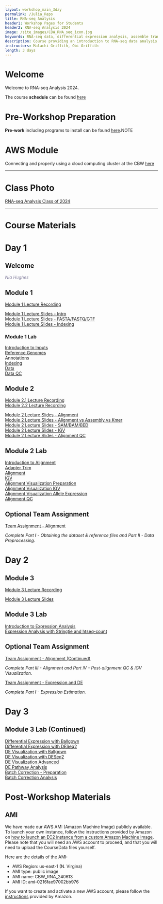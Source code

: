 ```yaml
---
layout: workshop_main_3day
permalink: /Julia_Repo
title: RNA-seq Analysis
header1: Workshop Pages for Students
header2: RNA-seq Analysis 2024
image: /site_images/CBW_RNA_seq_icon.jpg
keywords: RNA-seq data, differential expression analysis, assemble transcripts
description: Course providing an introduction to RNA-seq data analysis followed by integrated tutorials demonstrating the use of popular RNA-seq analysis packages.
instructors: Malachi Griffith, Obi Griffith
length: 3 days
---
```


# Welcome <a id="welcome"></a>

Welcome to RNA-seq Analysis 2024.

The course **schedule** can be found [here](https://www.youtube.com/@bioinformaticsdotca)   

<!-- Meet your **faculty** [here]() -->

# Pre-Workshop Preparation <a id="preworkshop"></a>

**Pre-work** including programs to install can be found [here](https://forms.gle/dXRFV6VRYAvvn3dd7).NOTE

# AWS Module <a id="preworkshop"></a>

Connecting and properly using a cloud computing cluster at the CBW [here](https://bioinformaticsdotca.github.io/AWS_2024)

***

# Class Photo

[RNA-seq Analysis Class of 2024](https://drive.google.com/file/d/1oWIzU7cR1_b392o0YYhpWETtcybVc8tK/view?usp=sharing)

***

# Course Materials

# Day 1 <a id="day1"></a>

##  Welcome

*<font color="#827e9c">Nia Hughes</font>*

## Module 1

*<font color="#827e9c"></font>*
[Module 1 Lecture Recording](https://youtu.be/cgQSzfXIUmI)  
  
[Module 1 Lecture Slides - Intro](https://drive.google.com/file/d/1KdmXaOaU5vexQ2DTvviNvYeEopFnmeQS/view?usp=sharing)  
[Module 1 Lecture Slides - FASTA/FASTQ/GTF](https://drive.google.com/file/d/1TaTTkzaebPe-LaSsAbhOrI12lMAxqpBi/view?usp=sharing)  
[Module 1 Lecture Slides - Indexing](https://drive.google.com/file/d/1ajYpn6gupkHNL-c-iXGO7HF9PPjwn0vR/view?usp=sharing)  


### Module 1 Lab
  [Introduction to Inputs](https://rnabio.org/module-01-inputs/0001/01/01/Intro_to_Inputs/)  
  [Reference Genomes](https://rnabio.org/module-01-inputs/0001/02/01/Reference_Genomes/)  
  [Annotations](https://rnabio.org/module-01-inputs/0001/03/01/Annotations/)  
  [Indexing](https://rnabio.org/module-01-inputs/0001/04/01/Indexing/)  
  [Data](https://rnabio.org/module-01-inputs/0001/05/01/RNAseq_Data/)  
  [Data QC](https://rnabio.org/module-01-inputs/0001/06/01/Pre-alignment_QC/)  

## Module 2

<!-- *<font color="#827e9c"></font>* -->
[Module 2.1 Lecture Recording](https://youtu.be/Epc3bfbRcRg)  
[Module 2.2 Lecture Recording](https://youtu.be/pelhxnJnqdA)  
  
[Module 2 Lecture Slides - Alignment](https://drive.google.com/file/d/1sLR3RAHcnOXVzUp_i6jdTNnAIk6_66vY/view?usp=sharing)  
[Module 2 Lecture Slides - Alignment vs Assembly vs Kmer](https://drive.google.com/file/d/129C7SIk50nI8tjE2Op9Uqa-3C9sYc6QZ/view?usp=sharing)  
[Module 2 Lecture Slides - SAM/BAM/BED](https://drive.google.com/file/d/1aQsZXdMicVhZGAzDYMs2TRFqUQtK5Y1Y/view?usp=sharing)  
[Module 2 Lecture Slides - IGV](https://drive.google.com/file/d/17UDiStDG9V7ix5UtyQEF7ynRJa8YABAf/view?usp=sharing)  
[Module 2 Lecture Slides - Alignment QC](https://drive.google.com/file/d/1LPcyGQvGCw91VxWexyRpZ5EH02mf6ZtF/view?usp=sharing)  


## Module 2 Lab

  [Introduction to Alignment](https://rnabio.org/module-02-alignment/0002/01/01/Intro_to_Alignment/)  
  [Adapter Trim](https://rnabio.org/module-02-alignment/0002/02/01/Adapter_Trim/)  
  [Alignment](https://rnabio.org/module-02-alignment/0002/03/01/Alignment/)  
  [IGV](https://rnabio.org/module-02-alignment/0002/04/01/IGV/)  
  [Alignment Visualization Preparation](https://rnabio.org/module-02-alignment/0002/05/01/AlignVis_Prep/)  
  [Alignment Visualization IGV](https://rnabio.org/module-02-alignment/0002/05/02/AlignVis_IGV/)  
  [Alignment Visualization Allele Expression](https://rnabio.org/module-02-alignment/0002/05/03/AlignVis_AlleleExpression/)  
  [Alignment QC](https://rnabio.org/module-02-alignment/0002/06/01/Alignment_QC/)  
  

## Optional Team Assignment

[Team Assignment - Alignment](https://rnabio.org/module-02-alignment/0002/07/01/Team_Assignment_Alignment/)

*Complete Part I - Obtaining the dataset & reference files and Part II - Data Preprocessing.*

# Day 2 <a id="day2"></a>

## Module 3

[Module 3 Lecture Recording](https://youtu.be/DjSnozu2qiU)  
  
[Module 3 Lecture Slides](https://drive.google.com/file/d/1r0dSTI2cGcyGe-I-rsCDRHOwoACx29WO/view?usp=sharing)  

## Module 3 Lab

 [Introduction to Expression Analysis](https://rnabio.org/module-03-expression/0003/01/01/Intro_to_Expression/)  
 [Expression Analysis with Stringtie and htseq-count](https://rnabio.org/module-03-expression/0003/02/01/Expression/)  

## Optional Team Assignment

[Team Assignment - Alignment (Continued)](https://rnabio.org/module-02-alignment/0002/07/01/Team_Assignment_Alignment/)  

*Complete Part III - Alignment and Part IV - Post-alignment QC & IGV Visualization.*

[Team Assignment - Expression and DE](https://rnabio.org/module-03-expression/0003/07/01/Team_Assignment_ExpressionDE/)  

*Complete Part I - Expression Estimation.*

# Day 3 <a id="day3"></a>

## Module 3 Lab (Continued)

 [Differential Expression with Ballgown](https://rnabio.org/module-03-expression/0003/03/01/Differential_Expression-Ballgown/)  
 [Differential Expression with DESeq2](https://rnabio.org/module-03-expression/0003/03/03/Differential_Expression-DESeq2/)  
 [DE Visualization with Ballgown](https://rnabio.org/module-03-expression/0003/04/01/DE_Visualization_Ballgown/)  
 [DE Visualization with DESeq2](https://rnabio.org/module-03-expression/0003/04/02/DE_Visualization-DESeq2/)  
 [DE Visualization Advanced](https://rnabio.org/module-03-expression/0003/04/03/DE_Visualization_AdvancedR/)  
 [DE Pathway Analysis](https://rnabio.org/module-03-expression/0003/05/01/DE_Pathway_Analysis/)  
 [Batch Correction - Preparation](https://rnabio.org/module-03-expression/0003/06/01/Batch-Correction-Prep/)  
 [Batch Correction Analysis](https://rnabio.org/module-03-expression/0003/06/02/Batch-Correction/)  


<!-- [Module 4 Mini-Lecture: Alignment-Free Expression Estimation (Kallisto)]()   -->

<!-- ### Module 4 Lab -->

<!-- [Introduction to Alignment-Free Analysis](https://rnabio.org/module-04-kallisto/0004/01/01/Intro_to_Alignment_Free/)  
[Alignment-Free Expression Estimation (Kallisto)](https://rnabio.org/module-04-kallisto/0004/02/01/Alignment_Free_Kallisto/)   -->

# Post-Workshop Materials <a id="postworkshop"></a>
## AMI
We have made our AWS AMI (Amazon Machine Image) publicly available. To launch your own instance, follow the instructions provided by Amazon on [how to launch an EC2 instance from a custom Amazon Machine Image](https://repost.aws/knowledge-center/launch-instance-custom-ami). Please note that you will need an AWS account to proceed, and that you will need to upload the CourseData files yourself.

Here are the details of the AMI:
- AWS Region: us-east-1 (N. Virgina)
- AMI type: public image
- AMI name: CBW_RNA_240613
- AMI ID: ami-0216fae97002bb976

If you want to create and activate a new AWS account, please follow the [instructions](https://aws.amazon.com/premiumsupport/knowledge-center/create-and-activate-aws-account/) provided by Amazon.

